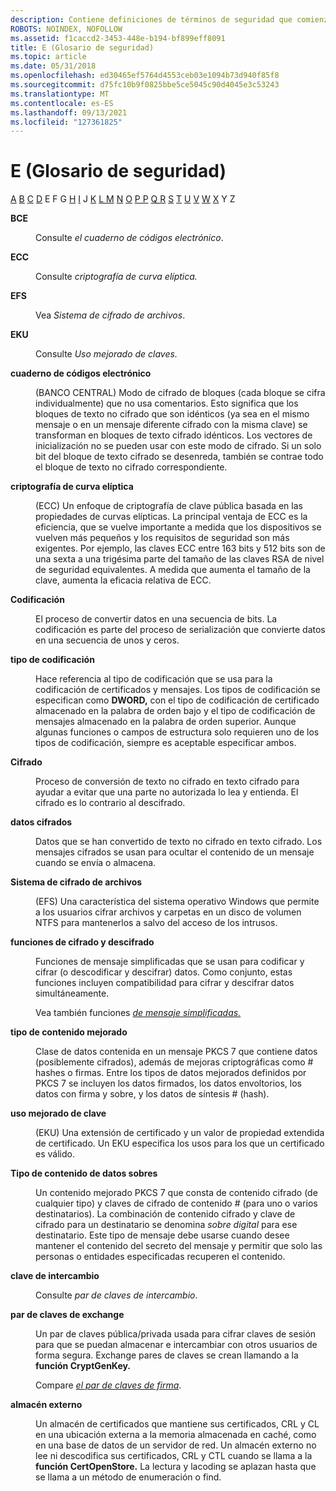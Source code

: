 ```yaml
---
description: Contiene definiciones de términos de seguridad que comienzan por la letra E.
ROBOTS: NOINDEX, NOFOLLOW
ms.assetid: f1caccd2-3453-448e-b194-bf899eff8091
title: E (Glosario de seguridad)
ms.topic: article
ms.date: 05/31/2018
ms.openlocfilehash: ed30465ef5764d4553ceb03e1094b73d940f85f8
ms.sourcegitcommit: d75fc10b9f0825bbe5ce5045c90d4045e3c53243
ms.translationtype: MT
ms.contentlocale: es-ES
ms.lasthandoff: 09/13/2021
ms.locfileid: "127361825"
---
```

# <a name="e-security-glossary"></a>E (Glosario de seguridad)

[A](a-gly.md) [B](b-gly.md) [C](c-gly.md) [D](d-gly.md) E F G [H](g-gly.md) [](h-gly.md) [I](i-gly.md) J [K](k-gly.md) [L M](l-gly.md) [N](m-gly.md) [O](n-gly.md) [](o-gly.md) [P P](p-gly.md) [Q R](r-gly.md) [S](s-gly.md) [T](t-gly.md) [U](u-gly.md) [V](v-gly.md) [W](w-gly.md) [X](x-gly.md) Y Z

<dl> <dt>

<span id="_security_ecb_gly"></span><span id="_SECURITY_ECB_GLY"></span>**BCE**
</dt> <dd>

Consulte *el cuaderno de códigos electrónico*.

</dd> <dt>

<span id="_security_ecc_gly"></span><span id="_SECURITY_ECC_GLY"></span>**ECC**
</dt> <dd>

Consulte *criptografía de curva elíptica.*

</dd> <dt>

<span id="_security_efs_gly"></span><span id="_SECURITY_EFS_GLY"></span>**EFS**
</dt> <dd>

Vea *Sistema de cifrado de archivos*.

</dd> <dt>

<span id="_security_eku_gly"></span><span id="_SECURITY_EKU_GLY"></span>**EKU**
</dt> <dd>

Consulte *Uso mejorado de claves.*

</dd> <dt>

<span id="_security_electronic_codebook_gly"></span><span id="_SECURITY_ELECTRONIC_CODEBOOK_GLY"></span>**cuaderno de códigos electrónico**
</dt> <dd>

(BANCO CENTRAL) Modo de cifrado de bloques (cada bloque se cifra individualmente) que no usa comentarios. Esto significa que los bloques de texto no cifrado que son idénticos (ya sea en el mismo mensaje o en un mensaje diferente cifrado con la misma clave) se transforman en bloques de texto cifrado idénticos. Los vectores de inicialización no se pueden usar con este modo de cifrado. Si un solo bit del bloque de texto cifrado se desenreda, también se contrae todo el bloque de texto no cifrado correspondiente.

</dd> <dt>

<span id="_security_elliptic_curve_cryptography_gly"></span><span id="_SECURITY_ELLIPTIC_CURVE_CRYPTOGRAPHY_GLY"></span>**criptografía de curva elíptica**
</dt> <dd>

(ECC) Un enfoque de criptografía de clave pública basada en las propiedades de curvas elípticas. La principal ventaja de ECC es la eficiencia, que se vuelve importante a medida que los dispositivos se vuelven más pequeños y los requisitos de seguridad son más exigentes. Por ejemplo, las claves ECC entre 163 bits y 512 bits son de una sexta a una trigésima parte del tamaño de las claves RSA de nivel de seguridad equivalentes. A medida que aumenta el tamaño de la clave, aumenta la eficacia relativa de ECC.

</dd> <dt>

<span id="_security_encoding_gly"></span><span id="_SECURITY_ENCODING_GLY"></span>**Codificación**
</dt> <dd>

El proceso de convertir datos en una secuencia de bits. La codificación es parte del proceso de serialización que convierte datos en una secuencia de unos y ceros.

</dd> <dt>

<span id="_security_encoding_type_gly"></span><span id="_SECURITY_ENCODING_TYPE_GLY"></span>**tipo de codificación**
</dt> <dd>

Hace referencia al tipo de codificación que se usa para la codificación de certificados y mensajes. Los tipos de codificación se especifican como **DWORD,** con el tipo de codificación de certificado almacenado en la palabra de orden bajo y el tipo de codificación de mensajes almacenado en la palabra de orden superior. Aunque algunas funciones o campos de estructura solo requieren uno de los tipos de codificación, siempre es aceptable especificar ambos.

</dd> <dt>

<span id="_security_encryption_gly"></span><span id="_SECURITY_ENCRYPTION_GLY"></span>**Cifrado**
</dt> <dd>

Proceso de conversión de texto no cifrado en texto cifrado para ayudar a evitar que una parte no autorizada lo lea y entienda. El cifrado es lo contrario al descifrado.

</dd> <dt>

<span id="_security_encrypted_data_gly"></span><span id="_SECURITY_ENCRYPTED_DATA_GLY"></span>**datos cifrados**
</dt> <dd>

Datos que se han convertido de texto no cifrado en texto cifrado. Los mensajes cifrados se usan para ocultar el contenido de un mensaje cuando se envía o almacena.

</dd> <dt>

<span id="_security_encrypting_file_system_gly"></span><span id="_SECURITY_ENCRYPTING_FILE_SYSTEM_GLY"></span>**Sistema de cifrado de archivos**
</dt> <dd>

(EFS) Una característica del sistema operativo Windows que permite a los usuarios cifrar archivos y carpetas en un disco de volumen NTFS para mantenerlos a salvo del acceso de los intrusos.

</dd> <dt>

<span id="_security_encryption_and_decryption_functions_gly"></span><span id="_SECURITY_ENCRYPTION_AND_DECRYPTION_FUNCTIONS_GLY"></span>**funciones de cifrado y descifrado**
</dt> <dd>

Funciones de mensaje simplificadas que se usan para codificar y cifrar (o descodificar y descifrar) datos. Como conjunto, estas funciones incluyen compatibilidad para cifrar y descifrar datos simultáneamente.

Vea también funciones [*de mensaje simplificadas.*](s-gly.md)

</dd> <dt>

<span id="_security_enhanced_content_type_gly"></span><span id="_SECURITY_ENHANCED_CONTENT_TYPE_GLY"></span>**tipo de contenido mejorado**
</dt> <dd>

Clase de datos contenida en un mensaje PKCS 7 que contiene datos (posiblemente cifrados), además de mejoras criptográficas como \# hashes o firmas. Entre los tipos de datos mejorados definidos por PKCS 7 se incluyen los datos firmados, los datos envoltorios, los datos con firma y sobre, y los datos de síntesis \# (hash).

</dd> <dt>

<span id="_security_enhanced_key_usage_gly"></span><span id="_SECURITY_ENHANCED_KEY_USAGE_GLY"></span>**uso mejorado de clave**
</dt> <dd>

(EKU) Una extensión de certificado y un valor de propiedad extendida de certificado. Un EKU especifica los usos para los que un certificado es válido.

</dd> <dt>

<span id="_security_enveloped_data_content_type_gly"></span><span id="_SECURITY_ENVELOPED_DATA_CONTENT_TYPE_GLY"></span>**Tipo de contenido de datos sobres**
</dt> <dd>

Un contenido mejorado PKCS 7 que consta de contenido cifrado (de cualquier tipo) y claves de cifrado de contenido \# (para uno o varios destinatarios). La combinación de contenido cifrado y clave de cifrado para un destinatario se denomina *sobre digital* para ese destinatario. Este tipo de mensaje debe usarse cuando desee mantener el contenido del secreto del mensaje y permitir que solo las personas o entidades especificadas recuperen el contenido.

</dd> <dt>

<span id="_security_exchange_key_gly"></span><span id="_SECURITY_EXCHANGE_KEY_GLY"></span>**clave de intercambio**
</dt> <dd>

Consulte *par de claves de intercambio*.

</dd> <dt>

<span id="_security_exchange_key_pair_gly"></span><span id="_SECURITY_EXCHANGE_KEY_PAIR_GLY"></span>**par de claves de exchange**
</dt> <dd>

Un par de claves pública/privada usada para cifrar claves de sesión para que se puedan almacenar e intercambiar con otros usuarios de forma segura. Exchange pares de claves se crean llamando a la **función CryptGenKey.**

Compare [*el par de claves de firma*](s-gly.md).

</dd> <dt>

<span id="_security_external_store_gly"></span><span id="_SECURITY_EXTERNAL_STORE_GLY"></span>**almacén externo**
</dt> <dd>

Un almacén de certificados que mantiene sus certificados, CRL y CL en una ubicación externa a la memoria almacenada en caché, como en una base de datos de un servidor de red. Un almacén externo no lee ni descodifica sus certificados, CRL y CTL cuando se llama a la **función CertOpenStore.** La lectura y lacoding se aplazan hasta que se llama a un método de enumeración o find.

</dd> </dl>

 

 



